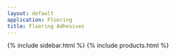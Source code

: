 ```yaml
---
layout: default
application: Flooring
title: Flooring Adhesives
---
```

{% include sidebar.html %}
{% include products.html %}

